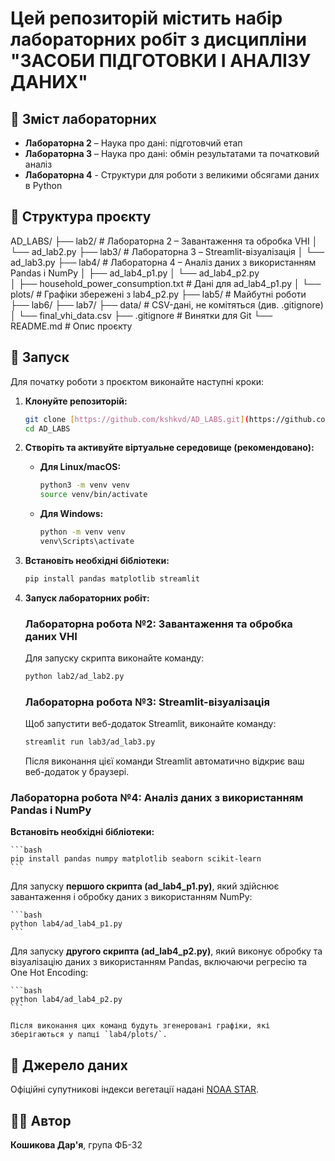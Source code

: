 # Цей репозиторій містить набір лабораторних робіт з дисципліни **"ЗАСОБИ ПІДГОТОВКИ І АНАЛІЗУ ДАНИХ"**


## 🔬 Зміст лабораторних

- **Лабораторна 2** – Наука про дані: підготовчий етап
- **Лабораторна 3** – Наука про дані: обмін результатами та початковий аналіз
- **Лабораторна 4** - Структури для роботи з великими обсягами даних в Python

## 📁 Структура проєкту
AD_LABS/
├── lab2/              # Лабораторна 2 – Завантаження та обробка VHI
│   └── ad_lab2.py
├── lab3/              # Лабораторна 3 – Streamlit-візуалізація
│   └── ad_lab3.py
├── lab4/              # Лабораторна 4 – Аналіз даних з використанням Pandas і NumPy
│   ├── ad_lab4_p1.py
│   └── ad_lab4_p2.py  
│   ├── household_power_consumption.txt    # Дані для ad_lab4_p1.py
│   └── plots/         # Графіки збережені з lab4_p2.py
├── lab5/              # Майбутні роботи
├── lab6/
├── lab7/
├── data/              # CSV-дані, не комітяться (див. .gitignore)
│   └── final_vhi_data.csv
├── .gitignore         # Винятки для Git
└── README.md          # Опис проєкту


## 🚀 Запуск

Для початку роботи з проєктом виконайте наступні кроки:

1.  **Клонуйте репозиторій:**

    ```bash
    git clone [https://github.com/kshkvd/AD_LABS.git](https://github.com/kshkvd/AD_LABS.git)
    cd AD_LABS
    ```

2.  **Створіть та активуйте віртуальне середовище (рекомендовано):**

    -   **Для Linux/macOS:**
        ```bash
        python3 -m venv venv
        source venv/bin/activate
        ```
    -   **Для Windows:**
        ```bash
        python -m venv venv
        venv\Scripts\activate
        ```

3.  **Встановіть необхідні бібліотеки:**

    ```bash
    pip install pandas matplotlib streamlit
    ```

4.  **Запуск лабораторних робіт:**

    ### Лабораторна робота №2: Завантаження та обробка даних VHI

    Для запуску скрипта виконайте команду:

    ```bash
    python lab2/ad_lab2.py
    ```

    ### Лабораторна робота №3: Streamlit-візуалізація

    Щоб запустити веб-додаток Streamlit, виконайте команду:

    ```bash
    streamlit run lab3/ad_lab3.py
    ```

    Після виконання цієї команди Streamlit автоматично відкриє ваш веб-додаток у браузері.

   ### Лабораторна робота №4: Аналіз даних з використанням Pandas і NumPy
   
**Встановіть необхідні бібліотеки:**

    ```bash
    pip install pandas numpy matplotlib seaborn scikit-learn
    ```
    
  Для запуску **першого скрипта (ad_lab4_p1.py)**, який здійснює завантаження і обробку даних з використанням NumPy:

    ```bash
    python lab4/ad_lab4_p1.py
    ```

Для запуску **другого скрипта (ad_lab4_p2.py)**, який виконує обробку та візуалізацію даних з використанням Pandas, включаючи регресію та One Hot Encoding:

    ```bash
    python lab4/ad_lab4_p2.py
    ```

    Після виконання цих команд будуть згенеровані графіки, які зберігаються у папці `lab4/plots/`.
   
## 💾 Джерело даних

Офіційні супутникові індекси вегетації надані [NOAA STAR](https://www.star.nesdis.noaa.gov/smcd/emb/vci/VH/index.php).

## 🧑‍💻 Автор

**Кошикова Дар'я**, група ФБ-32

